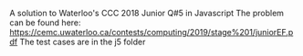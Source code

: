 A solution to Waterloo's CCC 2018 Junior Q#5 in Javascript
The problem can be found here: https://cemc.uwaterloo.ca/contests/computing/2019/stage%201/juniorEF.pdf
The test cases are in the j5 folder
